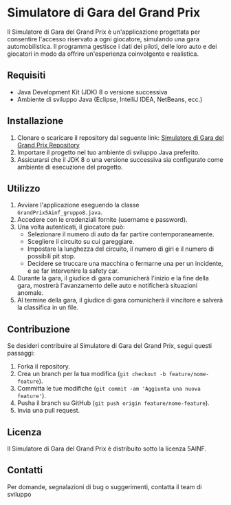 # Simulatore di Gara del Grand Prix

Il Simulatore di Gara del Grand Prix è un'applicazione progettata per consentire l'accesso riservato a ogni giocatore, simulando una gara automobilistica. Il programma gestisce i dati dei piloti, delle loro auto e dei giocatori in modo da offrire un'esperienza coinvolgente e realistica.

## Requisiti

- Java Development Kit (JDK) 8 o versione successiva
- Ambiente di sviluppo Java (Eclipse, IntelliJ IDEA, NetBeans, ecc.)

## Installazione

1. Clonare o scaricare il repository dal seguente link: [Simulatore di Gara del Grand Prix Repository](https://github.com/Gabrisi/GrandPrix5Ainfgruppo8/)
2. Importare il progetto nel tuo ambiente di sviluppo Java preferito.
3. Assicurarsi che il JDK 8 o una versione successiva sia configurato come ambiente di esecuzione del progetto.

## Utilizzo

1. Avviare l'applicazione eseguendo la classe `GrandPrix5Ainf_gruppo8.java`.
2. Accedere con le credenziali fornite (username e password).
3. Una volta autenticati, il giocatore può:
   - Selezionare il numero di auto da far partire contemporaneamente.
   - Scegliere il circuito su cui gareggiare.
   - Impostare la lunghezza del circuito, il numero di giri e il numero di possibili pit stop.
   - Decidere se truccare una macchina o fermarne una per un incidente, e se far intervenire la safety car.
4. Durante la gara, il giudice di gara comunicherà l'inizio e la fine della gara, mostrerà l'avanzamento delle auto e notificherà situazioni anomale.
5. Al termine della gara, il giudice di gara comunicherà il vincitore e salverà la classifica in un file.

## Contribuzione

Se desideri contribuire al Simulatore di Gara del Grand Prix, segui questi passaggi:
1. Forka il repository.
2. Crea un branch per la tua modifica (`git checkout -b feature/nome-feature`).
3. Committa le tue modifiche (`git commit -am 'Aggiunta una nuova feature'`).
4. Pusha il branch su GitHub (`git push origin feature/nome-feature`).
5. Invia una pull request.

## Licenza

Il Simulatore di Gara del Grand Prix è distribuito sotto la licenza 5AINF.

## Contatti

Per domande, segnalazioni di bug o suggerimenti, contatta il team di sviluppo

